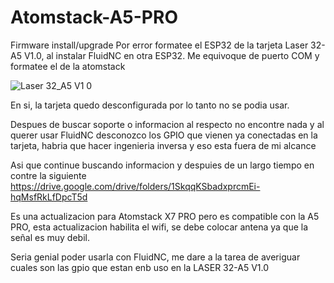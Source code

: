 # Atomstack-A5-PRO
Firmware install/upgrade
Por error formatee el ESP32 de la tarjeta Laser 32-A5 V1.0, al instalar FluidNC en otra ESP32. Me equivoque de puerto COM y formatee el de la atomstack

![Laser 32_A5 V1 0](https://github.com/user-attachments/assets/cc9b9ff7-28e9-4ba1-bfe4-72e1b95b2374)

En si, la tarjeta quedo desconfigurada por lo tanto no se podia usar. 

Despues de buscar soporte o informacion al respecto no encontre nada y al querer usar FluidNC 
desconozco los GPIO que vienen ya conectadas en la tarjeta, habria que hacer ingenieria inversa y eso esta fuera de mi alcance


Asi que continue buscando informacion y despuies de un largo tiempo en contre la siguiente  
https://drive.google.com/drive/folders/1SkqqKSbadxprcmEi-hqMsfRkLfDpcT5d

Es una actualizacion para Atomstack X7 PRO pero es compatible con la A5 PRO, esta actualizacion habilita el wifi, se debe colocar antena ya que la señal es muy debil.


Seria genial poder usarla con FluidNC, me dare a la tarea de averiguar cuales son las gpio que estan enb uso en la LASER 32-A5 V1.0
